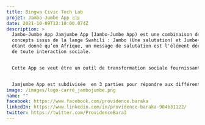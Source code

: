```yaml
---
title: Bingwa Civic Tech Lab
projet: Jambo-Jumbe App 🇨🇩
date: 2021-10-09T12:10:00.074Z
description: >
  Jambo-Jumbe App Jamjumbe App [Jambo-Jumbe App) est une combinaison de deux
  concepts issus de la lange Swahili : Jambo (Une salutation) et Jumbe(Messages)
  étant donné qu’en Afrique, un message de salutation est l'élément déclencheur
  de toute interaction sociale.


  Cette App se veut être un outil de transformation sociale fournissant des informations favorisant la participation des communautés locales aux questions relatives à la gouvernance dans l’Est de la République Démocratique du Congo (RDC).


  Jamjumbe App est subdivisée  en 3 parties pour répondre aux différentes exigences fonctionnelles, ainsi qu’au besoin des communauté tout en ayant en tête les différents défis auxquels l'Afrique fait face en termes de taux de pénétration d'internet. 
image: /images/logo-carré_jambojumbe.png
name: ""
facebook: https://www.facebook.com/providence.baraka
linkedIn: https://www.linkedin.com/in/providence-baraka-904b31122/
twitter: https://twitter.com/ProvidenceBara3
---
```

